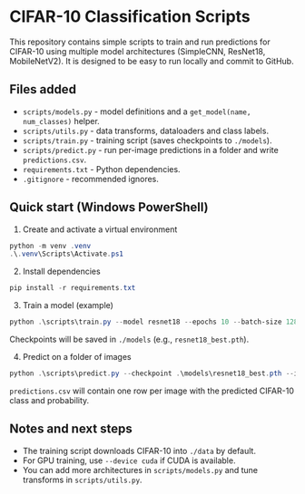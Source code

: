# CIFAR-10 Classification Scripts

This repository contains simple scripts to train and run predictions for CIFAR-10 using multiple model architectures (SimpleCNN, ResNet18, MobileNetV2). It is designed to be easy to run locally and commit to GitHub.

## Files added
- `scripts/models.py` - model definitions and a `get_model(name, num_classes)` helper.
- `scripts/utils.py` - data transforms, dataloaders and class labels.
- `scripts/train.py` - training script (saves checkpoints to `./models`).
- `scripts/predict.py` - run per-image predictions in a folder and write `predictions.csv`.
- `requirements.txt` - Python dependencies.
- `.gitignore` - recommended ignores.

## Quick start (Windows PowerShell)

1. Create and activate a virtual environment

```powershell
python -m venv .venv
.\.venv\Scripts\Activate.ps1
```

2. Install dependencies

```powershell
pip install -r requirements.txt
```

3. Train a model (example)

```powershell
python .\scripts\train.py --model resnet18 --epochs 10 --batch-size 128 --device cpu
```

Checkpoints will be saved in `./models` (e.g., `resnet18_best.pth`).

4. Predict on a folder of images

```powershell
python .\scripts\predict.py --checkpoint .\models\resnet18_best.pth --input-folder .\images --output predictions.csv --model resnet18 --device cpu
```

`predictions.csv` will contain one row per image with the predicted CIFAR-10 class and probability.

## Notes and next steps
- The training script downloads CIFAR-10 into `./data` by default.
- For GPU training, use `--device cuda` if CUDA is available.
- You can add more architectures in `scripts/models.py` and tune transforms in `scripts/utils.py`.

